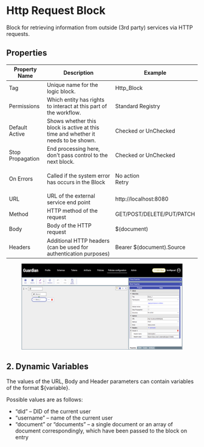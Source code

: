 # Http Request Block

Block for retrieving information from outside (3rd party) services via HTTP requests.

## Properties

| Property Name    | Description                                                                       | Example                   |
| ---------------- | --------------------------------------------------------------------------------- | ------------------------- |
| Tag              | Unique name for the logic block.                                                  | Http\_Block               |
| Permissions      | Which entity has rights to interact at this part of the workflow.                 | Standard Registry         |
| Default Active   | Shows whether this block is active at this time and whether it needs to be shown. | Checked or UnChecked      |
| Stop Propagation | End processing here, don't pass control to the next block.                        | Checked or UnChecked      |
| On Errors        | Called if the system error has occurs in the Block                                | <p>No action<br>Retry</p> |
| URL              | URL of the external service end point                                             | http://localhost:8080     |
| Method           | HTTP method of the request                                                        | GET/POST/DELETE/PUT/PATCH |
| Body             | Body of the HTTP request                                                          | $(document)               |
| Headers          | Additional HTTP headers (can be used for authentication purposes)                 | Bearer $(document).Source |

<figure><img src="../../../../.gitbook/assets/image (1) (4).png" alt=""><figcaption></figcaption></figure>

## 2. Dynamic Variables

The values of the URL, Body and Header parameters  can contain variables of the format ${variable}.

Possible values are as follows:

* “did” – DID of the current user
* “username” – name of the current user
* “document” or “documents” – a single document or an array of document correspondingly, which have been passed to the block on entry
